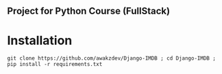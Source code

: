 ## Project for Python Course (FullStack)
# Installation 
`git clone https://github.com/awakzdev/Django-IMDB ; cd Django-IMDB ; pip install -r requirements.txt`

